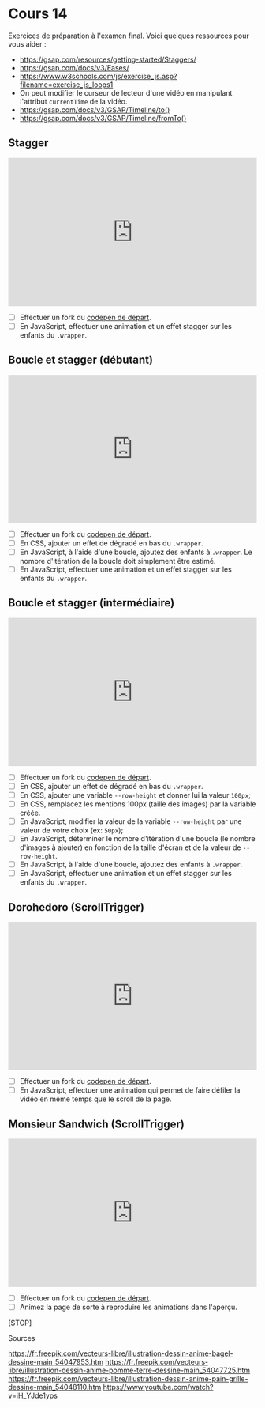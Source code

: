 # Cours 14



Exercices de préparation à l'examen final. Voici quelques ressources pour vous aider :

* <https://gsap.com/resources/getting-started/Staggers/>
* <https://gsap.com/docs/v3/Eases/>
* <https://www.w3schools.com/js/exercise_js.asp?filename=exercise_js_loops1>
* On peut modifier le curseur de lecteur d'une vidéo en manipulant l'attribut `currentTime` de la vidéo.
* <https://gsap.com/docs/v3/GSAP/Timeline/to()>
* <https://gsap.com/docs/v3/GSAP/Timeline/fromTo()>

## Stagger

<iframe class="aspect-4-3" height="300" style="width: 100%;" scrolling="no" title="GSAP - Révision - Stagger" src="https://codepen.io/tim-momo/embed/PwYZdRb?default-tab=result&editable=true&theme-id=50173" frameborder="no" loading="lazy" allowtransparency="true" allowfullscreen="true">
  See the Pen <a href="https://codepen.io/tim-momo/pen/PwYZdRb">
  GSAP - Révision - Stagger</a> by TIM Montmorency (<a href="https://codepen.io/tim-momo">@tim-momo</a>)
  on <a href="https://codepen.io">CodePen</a>.
</iframe>

- [ ] Effectuer un fork du [codepen de départ](https://codepen.io/tim-momo/pen/wBwMEyd).
- [ ] En JavaScript, effectuer une animation et un effet stagger sur les enfants du `.wrapper`.

## Boucle et stagger (débutant)

<iframe class="aspect-4-3" height="300" style="width: 100%;" scrolling="no" title="GSAP - Boucle et stagger 1 - SOLUTION" src="https://codepen.io/tim-momo/embed/ogvbPyN?default-tab=result&editable=true&theme-id=50173" frameborder="no" loading="lazy" allowtransparency="true" allowfullscreen="true">
  See the Pen <a href="https://codepen.io/tim-momo/pen/ogvbPyN">
  GSAP - Boucle et stagger 1</a> by TIM Montmorency (<a href="https://codepen.io/tim-momo">@tim-momo</a>)
  on <a href="https://codepen.io">CodePen</a>.
</iframe>

- [ ] Effectuer un fork du [codepen de départ](https://codepen.io/tim-momo/pen/vEBLzrL).
- [ ] En CSS, ajouter un effet de dégradé en bas du `.wrapper`.
- [ ] En JavaScript, à l'aide d'une boucle, ajoutez des enfants à `.wrapper`. Le nombre d'itération de la boucle doit simplement être estimé.
- [ ] En JavaScript, effectuer une animation et un effet stagger sur les enfants du `.wrapper`.

## Boucle et stagger (intermédiaire)

<iframe class="aspect-4-3" height="300" style="width: 100%;" scrolling="no" title="GSAP - Boucle et stagger 2 - PUBLIC" src="https://codepen.io/tim-momo/embed/vEBLzzL?default-tab=result&editable=true&theme-id=50173" frameborder="no" loading="lazy" allowtransparency="true" allowfullscreen="true">
  See the Pen <a href="https://codepen.io/tim-momo/pen/vEBLzzL">
  GSAP - Boucle et stagger 2 - PUBLIC</a> by TIM Montmorency (<a href="https://codepen.io/tim-momo">@tim-momo</a>)
  on <a href="https://codepen.io">CodePen</a>.
</iframe>

- [ ] Effectuer un fork du [codepen de départ](https://codepen.io/tim-momo/pen/gbYPddL).
- [ ] En CSS, ajouter un effet de dégradé en bas du `.wrapper`.
- [ ] En CSS, ajouter une variable `--row-height` et donner lui la valeur `100px`;
- [ ] En CSS, remplacez les mentions 100px (taille des images) par la variable créée.
- [ ] En JavaScript, modifier la valeur de la variable `--row-height` par une valeur de votre choix (ex: `50px`);
- [ ] En JavaScript, déterminer le nombre d'itération d'une boucle (le nombre d'images à ajouter) en fonction de la taille d'écran et de la valeur de `--row-height`.
- [ ] En JavaScript, à l'aide d'une boucle, ajoutez des enfants à `.wrapper`.
- [ ] En JavaScript, effectuer une animation et un effet stagger sur les enfants du `.wrapper`.

## Dorohedoro (ScrollTrigger)

<iframe class="aspect-4-3" height="300" style="width: 100%;" scrolling="no" title="GSAP - Dorohedoro - PUBLIC" src="https://codepen.io/tim-momo/embed/ZYzQqzw?default-tab=result&editable=true&theme-id=50173" frameborder="no" loading="lazy" allowtransparency="true" allowfullscreen="true">
  See the Pen <a href="https://codepen.io/tim-momo/pen/ZYzQqzw">
  GSAP - Dorohedoro - PUBLIC</a> by TIM Montmorency (<a href="https://codepen.io/tim-momo">@tim-momo</a>)
  on <a href="https://codepen.io">CodePen</a>.
</iframe>

- [ ] Effectuer un fork du [codepen de départ](https://codepen.io/tim-momo/pen/raBxqBb).
- [ ] En JavaScript, effectuer une animation qui permet de faire défiler la vidéo en même temps que le scroll de la page.

## Monsieur Sandwich (ScrollTrigger)

<iframe class="aspect-4-3" height="300" style="width: 100%;" scrolling="no" title="GSAP - Monsieur Sandwich - PUBLIC" src="https://codepen.io/tim-momo/embed/pvzgOWa?default-tab=result&editable=true&theme-id=50173" frameborder="no" loading="lazy" allowtransparency="true" allowfullscreen="true">
  See the Pen <a href="https://codepen.io/tim-momo/pen/pvzgOWa">
  GSAP - Monsieur Sandwich - PUBLIC</a> by TIM Montmorency (<a href="https://codepen.io/tim-momo">@tim-momo</a>)
  on <a href="https://codepen.io">CodePen</a>.
</iframe>

- [ ] Effectuer un fork du [codepen de départ](https://codepen.io/tim-momo/pen/raBxZGZ).
- [ ] Animez la page de sorte à reproduire les animations dans l'aperçu.

[STOP]

Sources

https://fr.freepik.com/vecteurs-libre/illustration-dessin-anime-bagel-dessine-main_54047953.htm
https://fr.freepik.com/vecteurs-libre/illustration-dessin-anime-pomme-terre-dessine-main_54047725.htm
https://fr.freepik.com/vecteurs-libre/illustration-dessin-anime-pain-grille-dessine-main_54048110.htm
https://www.youtube.com/watch?v=iH_YJde1yps